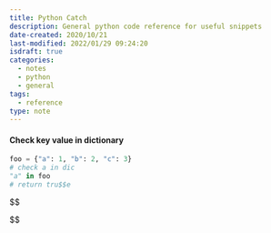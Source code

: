 ```yaml
---
title: Python Catch
description: General python code reference for useful snippets
date-created: 2020/10/21
last-modified: 2022/01/29 09:24:20
isdraft: true
categories:
  - notes
  - python
  - general
tags:
  - reference
type: note
---
```


#### Check key value in dictionary

```python
foo = {"a": 1, "b": 2, "c": 3}
# check a in dic
"a" in foo
# return tru$$e
```

$$


$$
